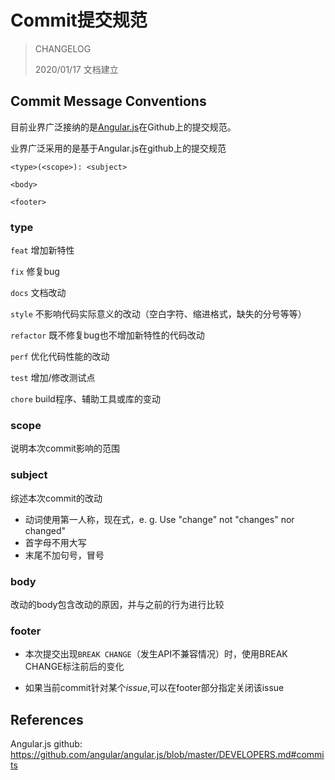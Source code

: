 # Commit提交规范

> CHANGELOG
>
> 2020/01/17	文档建立



## Commit Message Conventions

目前业界广泛接纳的是[Angular.js](https://github.com/angular/angular.js/blob/master/DEVELOPERS.md#commits)在Github上的提交规范。

业界广泛采用的是基于Angular.js在github上的提交规范[]()

```
<type>(<scope>): <subject>

<body>

<footer>
```

### type

`feat` 增加新特性

`fix` 修复bug

`docs` 文档改动

`style` 不影响代码实际意义的改动（空白字符、缩进格式，缺失的分号等等）

`refactor` 既不修复bug也不增加新特性的代码改动

`perf` 优化代码性能的改动

`test` 增加/修改测试点

`chore` build程序、辅助工具或库的变动

### scope

说明本次commit影响的范围

### subject

综述本次commit的改动

- 动词使用第一人称，现在式，e. g. Use "change" not "changes" nor changed"
- 首字母不用大写
- 末尾不加句号，冒号

### body

改动的body包含改动的原因，并与之前的行为进行比较

### footer

- 本次提交出现`BREAK CHANGE`（发生API不兼容情况）时，使用BREAK CHANGE标注前后的变化

- 如果当前commit针对某个*issue*,可以在footer部分指定关闭该issue



## References

Angular.js github: https://github.com/angular/angular.js/blob/master/DEVELOPERS.md#commits
